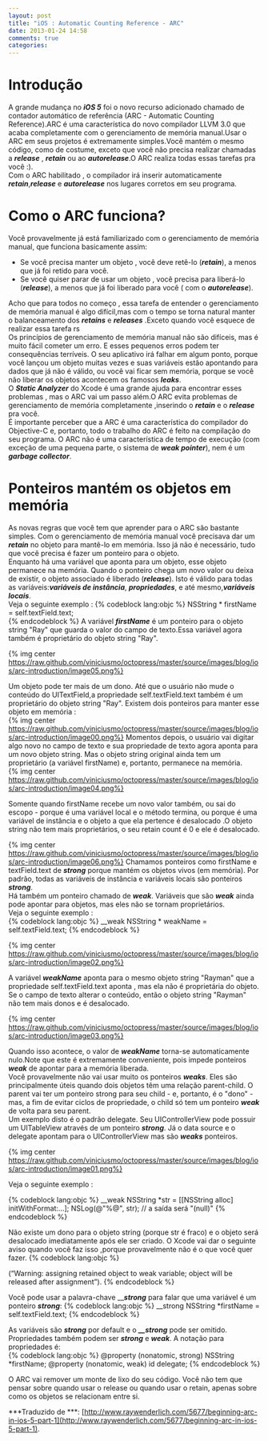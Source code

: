 ```yaml
---
layout: post
title: "iOS : Automatic Counting Reference - ARC"
date: 2013-01-24 14:58
comments: true
categories: 
---
```


Introdução
=============

A grande mudança no ***iOS 5*** foi o novo recurso adicionado  chamado de contador automático de referência (ARC - Automatic Counting Reference).ARC é uma característica do novo compilador LLVM 3.0 que acaba completamente com  o gerenciamento  de memória manual.Usar o ARC em seus projetos é extremamente simples.Você mantém o mesmo código, como de costume, exceto que você não precisa realizar chamadas a ***release*** , ***retain*** ou ao ***autorelease***.O ARC realiza todas essas tarefas pra você :).  
Com o ARC habilitado , o compilador irá inserir automaticamente ***retain***,***release*** e ***autorelease*** nos lugares corretos em seu programa.

Como o ARC funciona?
=============

Você provavelmente já está familiarizado com o gerenciamento de memória manual, que funciona basicamente assim:  

   *   Se você precisa manter um objeto , você deve retê-lo (***retain***), a menos que já foi retido para você.
   *   Se você quiser parar de usar um objeto , você precisa para liberá-lo (***release***), a menos que já foi liberado para você ( com o ***autorelease***).

Acho que para todos no começo , essa tarefa de entender o gerenciamento de memória manual é algo difícil,mas com o tempo se torna natural  manter o balanceamento dos ***retains*** e ***releases*** .Exceto quando você esquece de realizar essa tarefa rs  
Os princípios de gerenciamento de memória manual não são difíceis, mas é muito fácil cometer um erro. E esses pequenos erros podem ter consequências terríveis. O seu aplicativo irá falhar em algum ponto, porque você lançou um objeto muitas vezes e suas variáveis ​​estão apontando para dados que já não é válido, ou você vai ficar sem memória, porque se você não liberar os objetos  acontecem os famosos ***leaks***.  
O ***Static Analyzer*** do Xcode é uma grande ajuda para encontrar esses problemas , mas o ARC vai um passo além.O ARC evita problemas de gerenciamento de memória completamente ,inserindo o ***retain*** e o ***release*** pra você.  
É importante perceber que a ARC é uma característica do compilador do Objective-C e, portanto, todo o trabalho do ARC é feito na compilação do seu programa. O ARC não é uma característica de tempo de execução (com exceção de uma pequena parte, o sistema de ***weak pointer***), nem é  um  ***garbage collector***.  

Ponteiros mantém os objetos em memória
=============
As novas regras que você tem que aprender para o ARC são bastante simples. Com o gerenciamento de memória manual você precisava dar um ***retain*** no objeto para mantê-lo em memória. Isso já não é necessário, tudo que você precisa é fazer um ponteiro para o objeto.  
Enquanto há uma variável que aponta para um objeto, esse objeto permanece na memória. Quando o ponteiro chega um novo valor ou deixa de existir, o objeto associado é liberado (***release***). Isto é válido para todas as variáveis​​:***variáveis ​​de instância***, ***propriedades***, e até  mesmo,***variáveis ​​locais***.  
Veja o seguinte exemplo :
{% codeblock lang:objc %}
     NSString * firstName = self.textField.text;  
{% endcodeblock %}
 A variável ***firstName*** é um ponteiro para o objeto string "Ray"  que  guarda o valor do campo de texto.Essa variável agora também é proprietário do objeto string "Ray".

{% img center https://raw.github.com/viniciusmo/octopress/master/source/images/blog/ios/arc-introduction/image05.png%}

Um objeto pode ter mais de um dono. Até que o usuário não mude o conteúdo do UITextField,a propriedade self.textField.text também  é um proprietário do objeto string "Ray". Existem dois ponteiros para manter esse objeto em memória :  
{% img center https://raw.github.com/viniciusmo/octopress/master/source/images/blog/ios/arc-introduction/image00.png%}
Momentos depois, o usuário vai digitar algo novo no campo de texto e sua propriedade de texto agora aponta para um novo objeto string. Mas o objeto string original ainda tem um proprietário (a variável firstName) e, portanto, permanece na memória.  
{% img center https://raw.github.com/viniciusmo/octopress/master/source/images/blog/ios/arc-introduction/image04.png%}

Somente quando firstName recebe um novo valor também, ou sai do escopo - porque é uma variável local e o método termina, ou porque é uma variável de instância e o objeto a que  ela pertence é desalocado .O objeto string não tem mais proprietários, o seu retain count é 0 e ele é desalocado.

{% img center https://raw.github.com/viniciusmo/octopress/master/source/images/blog/ios/arc-introduction/image06.png%}
Chamamos ponteiros como firstName e textField.text  de ***strong*** porque mantém os objetos vivos (em memória). Por padrão, todas as variáveis ​​de instância e variáveis ​​locais são ponteiros ***strong***.  
Há também um ponteiro chamado de ***weak***. Variáveis ​​que são ***weak*** ainda pode apontar para objetos, mas eles não se tornam proprietários.  
Veja o seguinte exemplo :  
{% codeblock lang:objc %}
__weak NSString * weakName = self.textField.text;
{% endcodeblock %}

{% img center https://raw.github.com/viniciusmo/octopress/master/source/images/blog/ios/arc-introduction/image02.png%}

A variável ***weakName*** aponta para o mesmo objeto  string "Rayman" que a propriedade self.textField.text aponta , mas ela não é proprietária do objeto.  
Se o campo de texto alterar o conteúdo, então o objeto string "Rayman" não tem mais donos e é desalocado.  

{% img center https://raw.github.com/viniciusmo/octopress/master/source/images/blog/ios/arc-introduction/image03.png%}

Quando isso acontece, o valor de ***weakName*** torna-se automaticamente nulo.Note que este é extremamente conveniente, pois impede ponteiros ***weak*** de apontar para a memória liberada.  
Você provavelmente não vai usar muito os  ponteiros ***weaks***. Eles são principalmente úteis quando dois objetos têm uma relação parent-child. O parent vai ter um ponteiro strong para seu child - e, portanto, é o "dono" - mas, a fim de evitar ciclos de propriedade, o child só tem um ponteiro ***weak*** de volta para seu parent.  
Um exemplo disto é o padrão delegate. Seu UIControllerView pode possuir um UITableView através de um ponteiro ***strong***. Já o data source e o delegate  apontam para o UIControllerView mas são ***weaks*** ponteiros.  

{% img center https://raw.github.com/viniciusmo/octopress/master/source/images/blog/ios/arc-introduction/image01.png%}


Veja o seguinte exemplo :  

{% codeblock lang:objc %}
__weak NSString *str = [[NSString alloc] initWithFormat:...];
NSLog(@"%@", str);  // a saída será "(null)"
{% endcodeblock %}



Não existe um dono para o objeto string (porque str é fraco) e o objeto será desalocado imediatamente após ele ser criado. O Xcode vai dar o  seguinte aviso quando você faz isso ,porque provavelmente não é o que você quer fazer.
{% codeblock lang:objc %}

(“Warning: assigning retained object to weak variable; object will be released after assignment”).
{% endcodeblock %}

Você pode usar a palavra-chave __***strong*** para falar que uma variável é um ponteiro ***strong***:
{% codeblock lang:objc %}
__strong NSString *firstName = self.textField.text;
{% endcodeblock %}

As variáveis ​​são ***strong*** por default e o ***__strong*** pode ser omitido. Propriedades também podem ser ***strong*** e ***weak***. A notação para propriedades é:  
{% codeblock lang:objc %}
@property (nonatomic, strong) NSString *firstName;
@property (nonatomic, weak) id <MyDelegate> delegate;
{% endcodeblock %}

O ARC vai remover um monte de lixo do seu código. Você não tem que pensar sobre quando usar o release ou quando usar o retain, apenas sobre como os objetos se relacionam entre si.  

***Traduzido de ***: [http://www.raywenderlich.com/5677/beginning-arc-in-ios-5-part-1](http://www.raywenderlich.com/5677/beginning-arc-in-ios-5-part-1).
